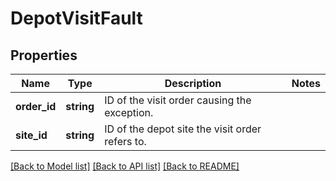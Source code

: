 # DepotVisitFault

## Properties
Name | Type | Description | Notes
------------ | ------------- | ------------- | -------------
**order_id** | **string** | ID of the visit order causing the exception. | 
**site_id** | **string** | ID of the depot site the visit order refers to. | 

[[Back to Model list]](../../README.md#documentation-for-models) [[Back to API list]](../../README.md#documentation-for-api-endpoints) [[Back to README]](../../README.md)

